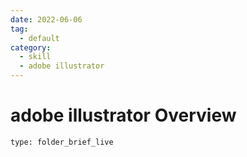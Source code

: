 ```yaml
---
date: 2022-06-06
tag:
  - default
category:
  - skill
  - adobe illustrator
---
```


# adobe illustrator Overview
 
```ccard
type: folder_brief_live
```
 
